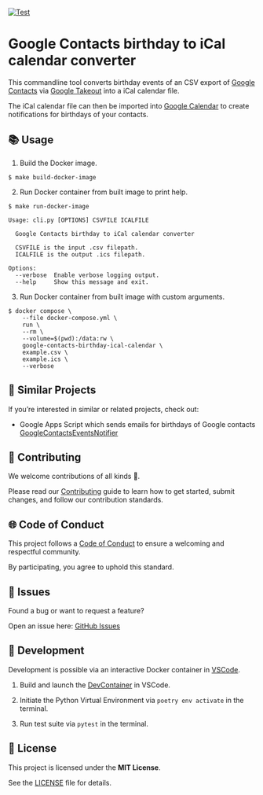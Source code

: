 [![Test](https://github.com/escalate/google-contacts-birthday-ical-calendar/actions/workflows/test.yml/badge.svg?branch=master&event=push)](https://github.com/escalate/google-contacts-birthday-ical-calendar/actions/workflows/test.yml)

# Google Contacts birthday to iCal calendar converter

This commandline tool converts birthday events of an CSV export of [Google Contacts](https://contacts.google.com/) via [Google Takeout](https://takeout.google.com/) into a iCal calendar file.

The iCal calendar file can then be imported into [Google Calendar](https://calendar.google.com/) to create notifications for birthdays of your contacts.

## 📚 Usage

1. Build the Docker image.

```
$ make build-docker-image
```

2. Run Docker container from built image to print help.

```
$ make run-docker-image

Usage: cli.py [OPTIONS] CSVFILE ICALFILE

  Google Contacts birthday to iCal calendar converter

  CSVFILE is the input .csv filepath.
  ICALFILE is the output .ics filepath.

Options:
  --verbose  Enable verbose logging output.
  --help     Show this message and exit.
```

3. Run Docker container from built image with custom arguments.

```
$ docker compose \
    --file docker-compose.yml \
    run \
    --rm \
    --volume=$(pwd):/data:rw \
    google-contacts-birthday-ical-calendar \
    example.csv \
    example.ics \
    --verbose
```

## 🧩 Similar Projects

If you’re interested in similar or related projects, check out:

- Google Apps Script which sends emails for birthdays of Google contacts [GoogleContactsEventsNotifier](https://github.com/GioBonvi/GoogleContactsEventsNotifier)

## 🤝 Contributing

We welcome contributions of all kinds 🎉.

Please read our [Contributing](https://github.com/escalate/google-contacts-birthday-ical-calendar/blob/master/CONTRIBUTING.md) guide to learn how to get started, submit changes, and follow our contribution standards.

## 🌐 Code of Conduct

This project follows a [Code of Conduct](https://github.com/escalate/google-contacts-birthday-ical-calendar/blob/master/CODE_OF_CONDUCT.md) to ensure a welcoming and respectful community.

By participating, you agree to uphold this standard.

## 🐛 Issues

Found a bug or want to request a feature?

Open an issue here: [GitHub Issues](https://github.com/escalate/google-contacts-birthday-ical-calendar/issues)

## 🧪 Development

Development is possible via an interactive Docker container in [VSCode](https://code.visualstudio.com/).

1. Build and launch the [DevContainer](https://code.visualstudio.com/docs/devcontainers/containers) in VSCode.

2. Initiate the Python Virtual Environment via `poetry env activate` in the terminal.

3. Run test suite via `pytest` in the terminal.

## 📜 License

This project is licensed under the **MIT License**.

See the [LICENSE](https://github.com/escalate/google-contacts-birthday-ical-calendar/blob/master/LICENSE) file for details.

